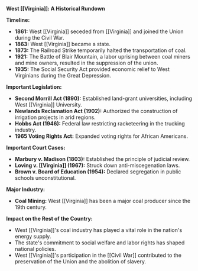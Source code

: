 **West [[Virginia]]: A Historical Rundown**

**Timeline:**

* **1861:** West [[Virginia]] seceded from [[Virginia]] and joined the Union during the Civil War.
* **1863:** West [[Virginia]] became a state.
* **1873:** The Railroad Strike temporarily halted the transportation of coal.
* **1921:** The Battle of Blair Mountain, a labor uprising between coal miners and mine owners, resulted in the suppression of the union.
* **1935:** The Social Security Act provided economic relief to West Virginians during the Great Depression.

**Important Legislation:**

* **Second Morrill Act (1890):** Established land-grant universities, including West [[Virginia]] University.
* **Newlands Reclamation Act (1902):** Authorized the construction of irrigation projects in arid regions.
* **Hobbs Act (1946):** Federal law restricting racketeering in the trucking industry.
* **1965 Voting Rights Act:** Expanded voting rights for African Americans.

**Important Court Cases:**

* **Marbury v. Madison (1803):** Established the principle of judicial review.
* **Loving v. [[Virginia]] (1967):** Struck down anti-miscegenation laws.
* **Brown v. Board of Education (1954):** Declared segregation in public schools unconstitutional.

**Major Industry:**

* **Coal Mining:** West [[Virginia]] has been a major coal producer since the 19th century.

**Impact on the Rest of the Country:**

* West [[Virginia]]'s coal industry has played a vital role in the nation's energy supply.
* The state's commitment to social welfare and labor rights has shaped national policies.
* West [[Virginia]]'s participation in the [[Civil War]] contributed to the preservation of the Union and the abolition of slavery.